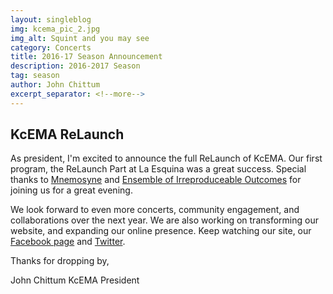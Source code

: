 ```yaml
---
layout: singleblog
img: kcema_pic_2.jpg
img_alt: Squint and you may see
category: Concerts
title: 2016-17 Season Announcement
description: 2016-2017 Season
tag: season
author: John Chittum
excerpt_separator: <!--more-->
---
```


## KcEMA ReLaunch ##

As president, I'm excited to announce the full ReLaunch of KcEMA. Our first program, the ReLaunch Part at La Esquina was a great success. Special thanks to [Mnemosyne](http://www.mnemosynequartet.com/) and [Ensemble of Irreproduceable Outcomes](https://www.facebook.com/EIOmusic) for joining us for a great evening.

We look forward to even more concerts, community engagement, and collaborations over the next year. We are also working on transforming our website, and expanding our online presence. Keep watching our site, our [Facebook page](https://www.facebook.com/KCEMAlliance/) and [Twitter](https://twitter.com/KCEMAlliance). 

Thanks for dropping by, 

John Chittum
KcEMA President

<!--more-->
